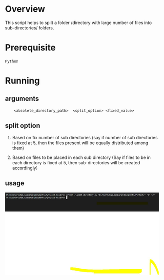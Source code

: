 # Overview

This script helps to spilt a folder /directory with large number of files into sub-directories/ folders.

# Prerequisite 
    Python

# Running

## arguments
        <absolete_directory_path>  <split_option> <fixed_value>
        
## split option

1. Based on fix number of sub directories 
    (say if number of sub directories is fixed at 5, then the files present will be equally distributed among them)
    
2. Based on files to be placed in each sub directory
    (Say if files to be in each directory is fixed at 5, then sub-directories will be created accordingly)

## usage

![Screenshot](Capture.JPG)